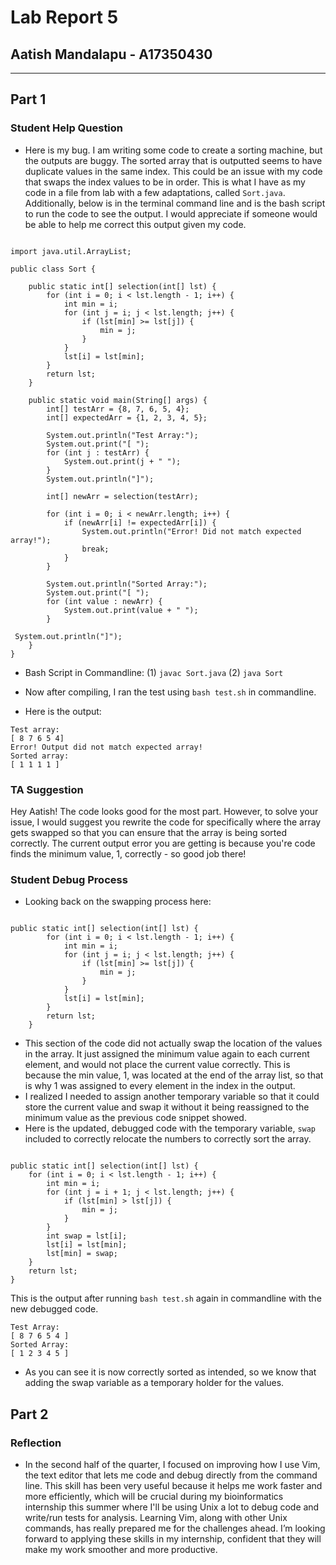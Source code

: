# Lab Report 5
## Aatish Mandalapu - A17350430
---
## Part 1
### Student Help Question
- Here is my bug. I am writing some code to create a sorting machine, but the outputs are buggy. The sorted array that is outputted seems to have duplicate values in the same index. This could be an issue with my code that swaps the index values to be in order. This is what I have as my code in a file from lab with a few adaptations, called `Sort.java`. Additionally, below is in the terminal command line and is the bash script to run the code to see the output. I would appreciate if someone would be able to help me correct this output given my code.


```

import java.util.ArrayList;

public class Sort {

    public static int[] selection(int[] lst) {
        for (int i = 0; i < lst.length - 1; i++) {
            int min = i;
            for (int j = i; j < lst.length; j++) {
                if (lst[min] >= lst[j]) {
                    min = j;
                }
            }
            lst[i] = lst[min];
        }
        return lst;
    }

    public static void main(String[] args) {
        int[] testArr = {8, 7, 6, 5, 4};
        int[] expectedArr = {1, 2, 3, 4, 5};

        System.out.println("Test Array:");
        System.out.print("[ ");
        for (int j : testArr) {
            System.out.print(j + " ");
        }
        System.out.println("]");

        int[] newArr = selection(testArr);

        for (int i = 0; i < newArr.length; i++) {
            if (newArr[i] != expectedArr[i]) {
                System.out.println("Error! Did not match expected array!");
                break;
            }
        }

        System.out.println("Sorted Array:");
        System.out.print("[ ");
        for (int value : newArr) {
            System.out.print(value + " ");
        }
       
 System.out.println("]");
    }
}

```

- Bash Script in Commandline:
(1) `javac Sort.java` 
(2) `java Sort`

- Now after compiling, I ran the test using `bash test.sh` in commandline. 
- Here is the output:

```
Test array:
[ 8 7 6 5 4]
Error! Output did not match expected array!
Sorted array: 
[ 1 1 1 1 ]
```

### TA Suggestion
Hey Aatish! The code looks good for the most part. However, to solve your issue, I would suggest you rewrite the code for specifically where the array gets swapped so that you can ensure that the array is being sorted correctly. The current output error you are getting is because you're code finds the minimum value, 1, correctly - so good job there!

### Student Debug Process
- Looking back on the swapping process here: 

```

public static int[] selection(int[] lst) {
        for (int i = 0; i < lst.length - 1; i++) {
            int min = i;
            for (int j = i; j < lst.length; j++) {
                if (lst[min] >= lst[j]) {
                    min = j;
                }
            }
            lst[i] = lst[min];
        }
        return lst;
    }

```

- This section of the code did not actually swap the location of the values in the array. It just assigned the minimum value again to each current element, and would not place the current value correctly. This is because the min value, 1, was located at the end of the array list, so that is why 1 was assigned to every element in the index in the output.
- I realized I needed to assign another temporary variable so that it could store the current value and swap it without it being reassigned to the minimum value as the previous code snippet showed.
- Here is the updated, debugged code with the temporary variable, `swap` included to correctly relocate the numbers to correctly sort the array.

```

public static int[] selection(int[] lst) {
    for (int i = 0; i < lst.length - 1; i++) {
        int min = i;
        for (int j = i + 1; j < lst.length; j++) {
            if (lst[min] > lst[j]) {
                min = j;
            }
        }
        int swap = lst[i];
        lst[i] = lst[min];
        lst[min] = swap;
    }
    return lst;
}

```
This is the output after running `bash test.sh` again in commandline with the new debugged code.

```
Test Array:
[ 8 7 6 5 4 ]
Sorted Array:
[ 1 2 3 4 5 ]
```

- As you can see it is now correctly sorted as intended, so we know that adding the swap variable as a temporary holder for the values.

## Part 2
### Reflection
- In the second half of the quarter, I focused on improving how I use Vim, the text editor that lets me code and debug directly from the command line. This skill has been very useful because it helps me work faster and more efficiently, which will be crucial during my bioinformatics internship this summer where I'll be using Unix a lot to debug code and write/run tests for analysis. 
Learning Vim, along with other Unix commands, has really prepared me for the challenges ahead. I’m looking forward to applying these skills in my internship, confident that they will make my work smoother and more productive.